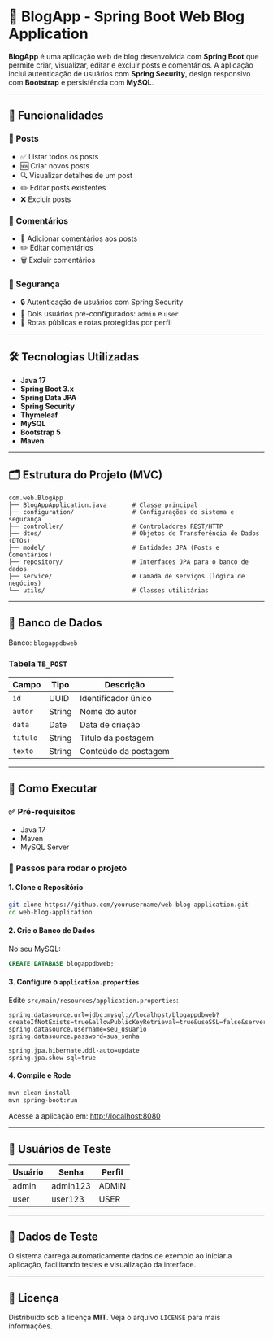 # 📝 BlogApp - Spring Boot Web Blog Application

**BlogApp** é uma aplicação web de blog desenvolvida com **Spring Boot** que permite criar, visualizar, editar e excluir posts e comentários. A aplicação inclui autenticação de usuários com **Spring Security**, design responsivo com **Bootstrap** e persistência com **MySQL**.

---

## 📌 Funcionalidades

### 📃 Posts
- ✅ Listar todos os posts
- 🆕 Criar novos posts
- 🔍 Visualizar detalhes de um post
- ✏️ Editar posts existentes
- ❌ Excluir posts

### 💬 Comentários
- 💬 Adicionar comentários aos posts
- ✏️ Editar comentários
- 🗑️ Excluir comentários

### 🔐 Segurança
- 🔒 Autenticação de usuários com Spring Security
- 👤 Dois usuários pré-configurados: `admin` e `user`
- 🔐 Rotas públicas e rotas protegidas por perfil

---

## 🛠️ Tecnologias Utilizadas

- **Java 17**
- **Spring Boot 3.x**
- **Spring Data JPA**
- **Spring Security**
- **Thymeleaf**
- **MySQL**
- **Bootstrap 5**
- **Maven**

---

## 🗂️ Estrutura do Projeto (MVC)

```
com.web.BlogApp
├── BlogAppApplication.java       # Classe principal
├── configuration/                # Configurações do sistema e segurança
├── controller/                   # Controladores REST/HTTP
├── dtos/                         # Objetos de Transferência de Dados (DTOs)
├── model/                        # Entidades JPA (Posts e Comentários)
├── repository/                   # Interfaces JPA para o banco de dados
├── service/                      # Camada de serviços (lógica de negócios)
└── utils/                        # Classes utilitárias
```

---

## 💾 Banco de Dados

Banco: `blogappdbweb`

### Tabela `TB_POST`

| Campo   | Tipo   | Descrição               |
|---------|--------|-------------------------|
| `id`    | UUID   | Identificador único     |
| `autor` | String | Nome do autor           |
| `data`  | Date   | Data de criação         |
| `titulo`| String | Título da postagem      |
| `texto` | String | Conteúdo da postagem    |

---

## 🚀 Como Executar

### ✅ Pré-requisitos

- Java 17
- Maven
- MySQL Server

### 🧬 Passos para rodar o projeto

#### 1. Clone o Repositório

```bash
git clone https://github.com/yourusername/web-blog-application.git
cd web-blog-application
```

#### 2. Crie o Banco de Dados

No seu MySQL:

```sql
CREATE DATABASE blogappdbweb;
```

#### 3. Configure o `application.properties`

Edite `src/main/resources/application.properties`:

```properties
spring.datasource.url=jdbc:mysql://localhost/blogappdbweb?createIfNotExists=true&allowPublicKeyRetrieval=true&useSSL=false&serverTimezone=America/Sao_Paulo
spring.datasource.username=seu_usuario
spring.datasource.password=sua_senha

spring.jpa.hibernate.ddl-auto=update
spring.jpa.show-sql=true
```

#### 4. Compile e Rode

```bash
mvn clean install
mvn spring-boot:run
```

Acesse a aplicação em: [http://localhost:8080](http://localhost:8080)

---

## 👤 Usuários de Teste

| Usuário | Senha     | Perfil  |
|---------|-----------|---------|
| admin   | admin123  | ADMIN   |
| user    | user123   | USER    |

---

## 🧪 Dados de Teste

O sistema carrega automaticamente dados de exemplo ao iniciar a aplicação, facilitando testes e visualização da interface.

---

## 🧾 Licença

Distribuído sob a licença **MIT**. Veja o arquivo `LICENSE` para mais informações.

